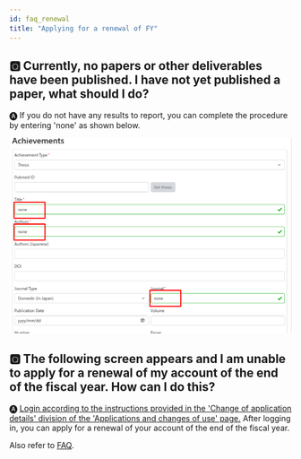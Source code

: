 ```yaml
---
id: faq_renewal
title: "Applying for a renewal of FY"
---
```



## &#x1F180; Currently, no papers or other deliverables have been published. I have not yet published a paper, what should I do?

&#x1F150; If you do not have any results to report, you can complete the procedure by entering 'none' as shown below.

![](keizoku_1_EN.png)


## &#x1F180; The following screen appears and I am unable to apply for a renewal of my account of the end of the fiscal year. How can I do this?

&#x1F150; [<u>Login according to the instructions provided in the 'Change of application details' division of the 'Applications and changes of use' page.</u>](/application/registration#change-of-application-details) After logging in, you can apply for a renewal of your account of the end of the fiscal year.

Also refer to [<u>FAQ</u>](/faq/faq_renewal).
